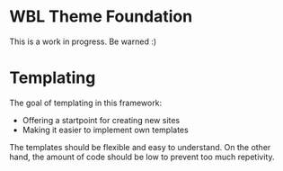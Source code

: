 WBL Theme Foundation
===

This is a work in progress. Be warned :)

# Templating
The goal of templating in this framework:

- Offering a startpoint for creating new sites
- Making it easier to implement own templates

The templates should be flexible and easy to understand. On the other hand, the amount of code should be low to prevent too much repetivity.
